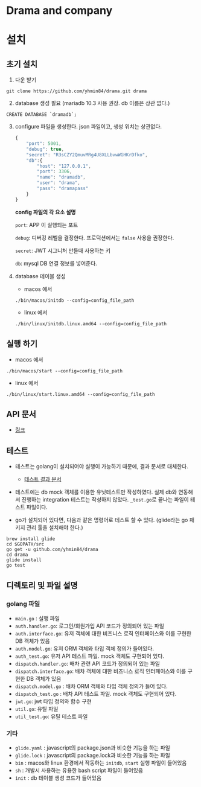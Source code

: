 # Drama and company

# 설치

## 초기 설치

1. 다운 받기
```console
git clone https://github.com/yhmin84/drama.git drama
```

2. database 생성 필요 (mariadb 10.3 사용 권장. db 이름은 상관 없다.)
```
CREATE DATABASE `dramadb`;
```

3. configure 파일을 생성한다. json 파일이고, 생성 위치는 상관없다.

	```javascript
	{
		"port": 5001,
		"debug": true,
		"secret": "R3sCZY2QmuvMRg4U8XLLbvwWGHKrDfko",
		"db":{
			"host": "127.0.0.1",
			"port": 3306,
			"name": "dramadb",
			"user": "drama",
			"pass": "dramapass"
		}
	}
	```

	**config 파일의 각 요소 설명**

	`port`: APP 이 실행되는 포트 

	`debug`: 디버깅 레벨을 결정한다. 프로덕션에서는 `false` 사용을 권장한다.

	`secret`: JWT 시그니처 만들때 사용하는 키

	`db`: mysql DB 연결 정보를 넣어준다. 


4. database 테이블 생성 

	* macos 에서

	```
	./bin/macos/initdb --config=config_file_path
	```

	* linux 에서
	
	```
	./bin/linux/initdb.linux.amd64 --config=config_file_path
	```


## 실행 하기
  * macos 에서

  ```
  ./bin/macos/start --config=config_file_path
  ```

  * linux 에서

  ```
  ./bin/linux/start.linux.amd64 --config=config_file_path
  ```


## API 문서
* [링크](https://documenter.getpostman.com/view/2460249/S17jWXaS)

## 테스트
* 테스트는 golang이 설치되어야 실행이 가능하기 때문에, 결과 문서로 대체한다.
  * [테스트 결과 문서](./TESTRESULT.txt) 

* 테스트에는 db mock 객체를 이용한 유닛테스트만 작성하였다. 실제 db와 연동해서 진행하는 integration 테스트는 작성하지 않았다. `_test.go`로 끝나는 파일이 테스트 파일이다.

* go가 설치되어 있다면, 다음과 같은 명령어로 테스트 할 수 있다. (glide라는 go 패키지 관리 툴을 설치해야 한다.)

```console
brew install glide
cd $GOPATH/src
go get -u github.com/yhmin84/drama
cd drama
glide install
go test
```

## 디렉토리 및 파일 설명
### golang 파일
* `main.go` : 실행 파일
* `auth.handler.go`: 로그인/회원가입 API 코드가 정의되어 있는 파일
* `auth.interface.go`: 유저 객체에 대한 비즈니스 로직 인터페이스와 이를 구현한 DB 객체가 있음
* `auth.model.go`: 유저 ORM 객체와 타입 객체 정의가 들어있다.
* `auth_test.go`: 유저 API 테스트 파일. mock 객체도 구현되어 있다.
* `dispatch.handler.go`: 배차 관련 API 코드가 정의되어 있는 파일
* `dispatch.interface.go`: 배차 객체에 대한 비즈니스 로직 인터페이스와 이를 구현한 DB 객체가 있음
* `dispatch.model.go` : 배차 ORM 객체와 타입 객체 정의가 들어 있다.
* `dispatch_test.go` : 배차 API 테스트 파일. mock 객체도 구현되어 있다.
* `jwt.go`: jwt 타입 정의와 함수 구현
* `util.go`: 유틸 파일
* `util_test.go`: 유틸 테스트 파일

### 기타
* `glide.yaml` : javascript의 package.json과 비슷한 기능을 하는 파일
* `glide.lock` : javascript의 package.lock과 비슷한 기능을 하는 파일
* `bin` : macos와 linux 환경에서 작동하는 `initdb`, `start` 실행 파일이 들어있음
* `sh` : 개발시 사용하는 유용한 bash script 파일이 들어있음
* `init` : db 테이블 생성 코드가 들어있음





